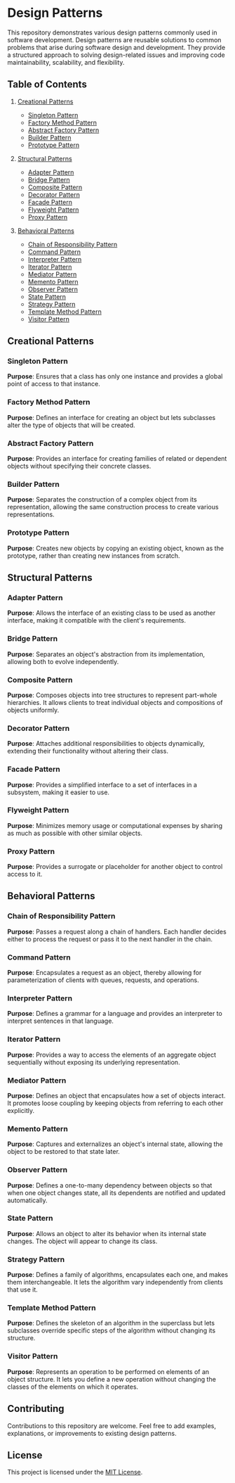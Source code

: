 # Design Patterns

This repository demonstrates various design patterns commonly used in software development. Design patterns are reusable solutions to common problems that arise during software design and development. They provide a structured approach to solving design-related issues and improving code maintainability, scalability, and flexibility.

## Table of Contents

1. [Creational Patterns](#creational-patterns)
   - [Singleton Pattern](#singleton-pattern)
   - [Factory Method Pattern](#factory-method-pattern)
   - [Abstract Factory Pattern](#abstract-factory-pattern)
   - [Builder Pattern](#builder-pattern)
   - [Prototype Pattern](#prototype-pattern)

2. [Structural Patterns](#structural-patterns)
   - [Adapter Pattern](#adapter-pattern)
   - [Bridge Pattern](#bridge-pattern)
   - [Composite Pattern](#composite-pattern)
   - [Decorator Pattern](#decorator-pattern)
   - [Facade Pattern](#facade-pattern)
   - [Flyweight Pattern](#flyweight-pattern)
   - [Proxy Pattern](#proxy-pattern)

3. [Behavioral Patterns](#behavioral-patterns)
   - [Chain of Responsibility Pattern](#chain-of-responsibility-pattern)
   - [Command Pattern](#command-pattern)
   - [Interpreter Pattern](#interpreter-pattern)
   - [Iterator Pattern](#iterator-pattern)
   - [Mediator Pattern](#mediator-pattern)
   - [Memento Pattern](#memento-pattern)
   - [Observer Pattern](#observer-pattern)
   - [State Pattern](#state-pattern)
   - [Strategy Pattern](#strategy-pattern)
   - [Template Method Pattern](#template-method-pattern)
   - [Visitor Pattern](#visitor-pattern)

## Creational Patterns

### Singleton Pattern

**Purpose**: Ensures that a class has only one instance and provides a global point of access to that instance.

### Factory Method Pattern

**Purpose**: Defines an interface for creating an object but lets subclasses alter the type of objects that will be created.

### Abstract Factory Pattern

**Purpose**: Provides an interface for creating families of related or dependent objects without specifying their concrete classes.

### Builder Pattern

**Purpose**: Separates the construction of a complex object from its representation, allowing the same construction process to create various representations.

### Prototype Pattern

**Purpose**: Creates new objects by copying an existing object, known as the prototype, rather than creating new instances from scratch.

## Structural Patterns

### Adapter Pattern

**Purpose**: Allows the interface of an existing class to be used as another interface, making it compatible with the client's requirements.

### Bridge Pattern

**Purpose**: Separates an object's abstraction from its implementation, allowing both to evolve independently.

### Composite Pattern

**Purpose**: Composes objects into tree structures to represent part-whole hierarchies. It allows clients to treat individual objects and compositions of objects uniformly.

### Decorator Pattern

**Purpose**: Attaches additional responsibilities to objects dynamically, extending their functionality without altering their class.

### Facade Pattern

**Purpose**: Provides a simplified interface to a set of interfaces in a subsystem, making it easier to use.

### Flyweight Pattern

**Purpose**: Minimizes memory usage or computational expenses by sharing as much as possible with other similar objects.

### Proxy Pattern

**Purpose**: Provides a surrogate or placeholder for another object to control access to it.

## Behavioral Patterns

### Chain of Responsibility Pattern

**Purpose**: Passes a request along a chain of handlers. Each handler decides either to process the request or pass it to the next handler in the chain.

### Command Pattern

**Purpose**: Encapsulates a request as an object, thereby allowing for parameterization of clients with queues, requests, and operations.

### Interpreter Pattern

**Purpose**: Defines a grammar for a language and provides an interpreter to interpret sentences in that language.

### Iterator Pattern

**Purpose**: Provides a way to access the elements of an aggregate object sequentially without exposing its underlying representation.

### Mediator Pattern

**Purpose**: Defines an object that encapsulates how a set of objects interact. It promotes loose coupling by keeping objects from referring to each other explicitly.

### Memento Pattern

**Purpose**: Captures and externalizes an object's internal state, allowing the object to be restored to that state later.

### Observer Pattern

**Purpose**: Defines a one-to-many dependency between objects so that when one object changes state, all its dependents are notified and updated automatically.

### State Pattern

**Purpose**: Allows an object to alter its behavior when its internal state changes. The object will appear to change its class.

### Strategy Pattern

**Purpose**: Defines a family of algorithms, encapsulates each one, and makes them interchangeable. It lets the algorithm vary independently from clients that use it.

### Template Method Pattern

**Purpose**: Defines the skeleton of an algorithm in the superclass but lets subclasses override specific steps of the algorithm without changing its structure.

### Visitor Pattern

**Purpose**: Represents an operation to be performed on elements of an object structure. It lets you define a new operation without changing the classes of the elements on which it operates.

## Contributing

Contributions to this repository are welcome. Feel free to add examples, explanations, or improvements to existing design patterns.

## License

This project is licensed under the [MIT License](LICENSE).
